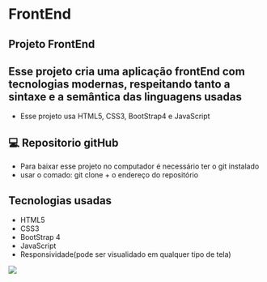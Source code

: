 # FrontEnd

## Projeto FrontEnd

## Esse projeto cria uma aplicação frontEnd com tecnologias modernas, respeitando tanto a sintaxe e a semântica das linguagens usadas
- Esse projeto usa HTML5, CSS3, BootStrap4 e JavaScript
  
##  💻 Repositorio gitHub

- Para baixar esse projeto no computador é necessário ter o git instalado
- usar o comado: git clone + o endereço do repositório

## Tecnologias usadas
- HTML5
- CSS3
-  BootStrap 4
-  JavaScript
-  Responsividade(pode ser visualidado em qualquer tipo de tela)

![](https://github.com/user-attachments/assets/86dffbdc-a05e-43be-ae03-68a9e25bbc44)

